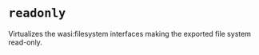 # `readonly`

Virtualizes the wasi:filesystem interfaces making the exported file system read-only.
